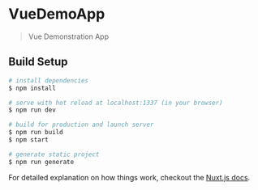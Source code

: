 # VueDemoApp

> Vue Demonstration App

## Build Setup

``` bash
# install dependencies
$ npm install

# serve with hot reload at localhost:1337 (in your browser)
$ npm run dev

# build for production and launch server
$ npm run build
$ npm start

# generate static project
$ npm run generate
```

For detailed explanation on how things work, checkout the [Nuxt.js docs](https://github.com/nuxt/nuxt.js).
